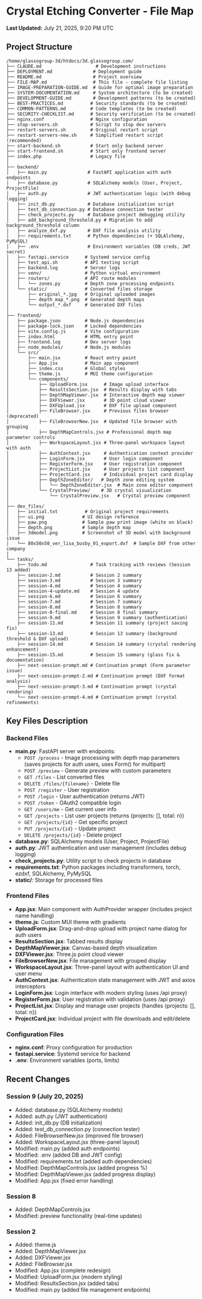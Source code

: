 # Crystal Etching Converter - File Map

**Last Updated:** July 21, 2025, 9:20 PM UTC

## Project Structure

```
/home/glassogroup-3d/htdocs/3d.glassogroup.com/
├── CLAUDE.md                    # Development instructions
├── DEPLOYMENT.md               # Deployment guide
├── README.md                   # Project overview
├── FILE-MAP.md                 # This file - complete file listing
├── IMAGE-PREPARATION-GUIDE.md  # Guide for optimal image preparation
├── SYSTEM-DOCUMENTATION.md     # System architecture (to be created)
├── DEVELOPMENT-GUIDE.md        # Development patterns (to be created)
├── BEST-PRACTICES.md          # Security standards (to be created)
├── COMMON-PATTERNS.md         # Code templates (to be created)
├── SECURITY-CHECKLIST.md      # Security verification (to be created)
├── nginx.conf                 # Nginx configuration
├── stop-servers.sh            # Script to stop dev servers
├── restart-servers.sh         # Original restart script
├── restart-servers-new.sh     # Simplified restart script (recommended)
├── start-backend.sh           # Start only backend server
├── start-frontend.sh          # Start only frontend server
├── index.php                  # Legacy file
│
├── backend/
│   ├── main.py               # FastAPI application with auth endpoints
│   ├── database.py           # SQLAlchemy models (User, Project, ProjectFile)
│   ├── auth.py               # JWT authentication logic (with debug logging)
│   ├── init_db.py            # Database initialization script
│   ├── test_db_connection.py # Database connection tester
│   ├── check_projects.py     # Database project debugging utility
│   ├── add_background_threshold.py # Migration to add background_threshold column
│   ├── analyze_dxf.py        # DXF file analysis utility
│   ├── requirements.txt      # Python dependencies (+ SQLAlchemy, PyMySQL)
│   ├── .env                  # Environment variables (DB creds, JWT secret)
│   ├── fastapi.service      # Systemd service config
│   ├── test_api.sh          # API testing script
│   ├── backend.log          # Server logs
│   ├── venv/                # Python virtual environment
│   ├── routers/             # API route modules
│   │   └── zones.py         # Depth zone processing endpoints
│   └── static/              # Converted files storage
│       ├── original_*.jpg   # Original uploaded images
│       ├── depth_map_*.png  # Generated depth maps
│       └── output_*.dxf     # Generated DXF files
│
├── frontend/
│   ├── package.json         # Node.js dependencies
│   ├── package-lock.json    # Locked dependencies
│   ├── vite.config.js       # Vite configuration
│   ├── index.html           # HTML entry point
│   ├── frontend.log         # Dev server logs
│   ├── node_modules/        # Node.js modules
│   └── src/
│       ├── main.jsx         # React entry point
│       ├── App.jsx          # Main app component
│       ├── index.css        # Global styles
│       ├── theme.js         # MUI theme configuration
│       └── components/
│           ├── UploadForm.jsx      # Image upload interface
│           ├── ResultsSection.jsx  # Results display with tabs
│           ├── DepthMapViewer.jsx  # Interactive depth map viewer
│           ├── DXFViewer.jsx       # 3D point cloud viewer
│           ├── DXFUpload.jsx       # DXF file upload component
│           ├── FileBrowser.jsx     # Previous files browser (deprecated)
│           ├── FileBrowserNew.jsx  # Updated file browser with grouping
│           ├── DepthMapControls.jsx # Professional depth map parameter controls
│           ├── WorkspaceLayout.jsx # Three-panel workspace layout with auth
│           ├── AuthContext.jsx     # Authentication context provider
│           ├── LoginForm.jsx       # User login component
│           ├── RegisterForm.jsx    # User registration component
│           ├── ProjectList.jsx     # User projects list component
│           ├── ProjectCard.jsx     # Individual project card display
│           ├── DepthZoneEditor/   # Depth zone editing system
│           │   └── DepthZoneEditor.jsx  # Main zone editor component
│           └── CrystalPreview/    # 3D crystal visualization
│               └── CrystalPreview.jsx   # Crystal preview component
│
├── dev_files/
│   ├── initial.txt          # Original project requirements
│   ├── ui.png              # UI design reference
│   ├── paw.png             # Sample paw print image (white on black)
│   ├── depth.png           # Sample depth map
│   ├── 3dmodel.png         # Screenshot of 3D model with background issue
│   └── 80x50x50_ver_lisa_busby_01_export.dxf  # Sample DXF from other company
│
└── tasks/
    ├── todo.md                # Task tracking with reviews (Session 13 added)
    ├── session-2.md           # Session 2 summary
    ├── session-3.md           # Session 3 summary
    ├── session-4.md           # Session 4 summary
    ├── session-4-update.md    # Session 4 update
    ├── session-6.md           # Session 6 summary
    ├── session-7.md           # Session 7 summary
    ├── session-8.md           # Session 8 summary
    ├── session-8-final.md     # Session 8 final summary
    ├── session-9.md           # Session 9 summary (authentication)
    ├── session-11.md          # Session 11 summary (project saving fix)
    ├── session-13.md          # Session 13 summary (background threshold & DXF upload)
    ├── session-14.md          # Session 14 summary (crystal rendering enhancement)
    ├── session-15.md          # Session 15 summary (glass fix & documentation)
    ├── next-session-prompt.md # Continuation prompt (Form parameter issue)
    ├── next-session-prompt-2.md # Continuation prompt (DXF format analysis)
    ├── next-session-prompt-3.md # Continuation prompt (crystal rendering)
    └── next-session-prompt-4.md # Continuation prompt (crystal refinements)
```

## Key Files Description

### Backend Files
- **main.py**: FastAPI server with endpoints:
  - `POST /process` - Image processing with depth map parameters (saves projects for auth users, uses Form() for multipart)
  - `POST /preview` - Generate preview with custom parameters
  - `GET /files` - List converted files
  - `DELETE /files/{filename}` - Delete file
  - `POST /register` - User registration
  - `POST /login` - User authentication (returns JWT)
  - `POST /token` - OAuth2 compatible login
  - `GET /users/me` - Get current user info
  - `GET /projects` - List user projects (returns {projects: [], total: n})
  - `GET /projects/{id}` - Get specific project
  - `PUT /projects/{id}` - Update project
  - `DELETE /projects/{id}` - Delete project
- **database.py**: SQLAlchemy models (User, Project, ProjectFile)
- **auth.py**: JWT authentication and user management (includes debug logging)
- **check_projects.py**: Utility script to check projects in database
- **requirements.txt**: Python packages including transformers, torch, ezdxf, SQLAlchemy, PyMySQL
- **static/**: Storage for processed files

### Frontend Files
- **App.jsx**: Main component with AuthProvider wrapper (includes project name handling)
- **theme.js**: Custom MUI theme with gradients
- **UploadForm.jsx**: Drag-and-drop upload with project name dialog for auth users
- **ResultsSection.jsx**: Tabbed results display
- **DepthMapViewer.jsx**: Canvas-based depth visualization
- **DXFViewer.jsx**: Three.js point cloud viewer
- **FileBrowserNew.jsx**: File management with grouped display
- **WorkspaceLayout.jsx**: Three-panel layout with authentication UI and user menu
- **AuthContext.jsx**: Authentication state management with JWT and axios interceptors
- **LoginForm.jsx**: Login interface with modern styling (uses /api proxy)
- **RegisterForm.jsx**: User registration with validation (uses /api proxy)
- **ProjectList.jsx**: Display and manage user projects (handles {projects: [], total: n})
- **ProjectCard.jsx**: Individual project with file downloads and edit/delete

### Configuration Files
- **nginx.conf**: Proxy configuration for production
- **fastapi.service**: Systemd service for backend
- **.env**: Environment variables (ports, limits)

## Recent Changes

### Session 9 (July 20, 2025)
- Added: database.py (SQLAlchemy models)
- Added: auth.py (JWT authentication)
- Added: init_db.py (DB initialization)
- Added: test_db_connection.py (connection tester)
- Added: FileBrowserNew.jsx (improved file browser)
- Added: WorkspaceLayout.jsx (three-panel layout)
- Modified: main.py (added auth endpoints)
- Modified: .env (added DB and JWT config)
- Modified: requirements.txt (added auth dependencies)
- Modified: DepthMapControls.jsx (added progress %)
- Modified: DepthMapViewer.jsx (added progress display)
- Modified: App.jsx (fixed error handling)

### Session 8
- Added: DepthMapControls.jsx
- Modified: preview functionality (real-time updates)

### Session 2
- Added: theme.js
- Added: DepthMapViewer.jsx
- Added: DXFViewer.jsx  
- Added: FileBrowser.jsx
- Modified: App.jsx (complete redesign)
- Modified: UploadForm.jsx (modern styling)
- Modified: ResultsSection.jsx (added tabs)
- Modified: main.py (added file management endpoints)